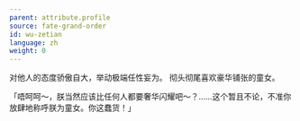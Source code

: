 ```yaml
---
parent: attribute.profile
source: fate-grand-order
id: wu-zetian
language: zh
weight: 0
---
```


对他人的态度骄傲自大，举动极端任性妄为。
彻头彻尾喜欢豪华铺张的童女。

「唔呵呵～，朕当然应该比任何人都要奢华闪耀吧～？……这个暂且不论，不准你放肆地称呼朕为童女。你这蠢货！」
